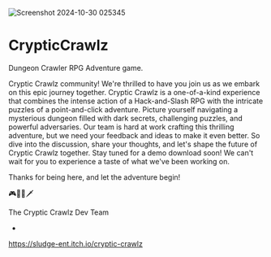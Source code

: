 ![Screenshot 2024-10-30 025345](https://github.com/user-attachments/assets/79d6ae72-7301-4403-9c97-ab03b179d56d)


# CrypticCrawlz
Dungeon Crawler RPG Adventure game.

Cryptic Crawlz community! We're thrilled to have you join us as we embark on this epic journey together. 
Cryptic Crawlz is a one-of-a-kind experience that combines the intense action of a Hack-and-Slash RPG with the intricate puzzles of a point-and-click adventure. 
Picture yourself navigating a mysterious dungeon filled with dark secrets, challenging puzzles, and powerful adversaries.
Our team is hard at work crafting this thrilling adventure, but we need your feedback and ideas to make it even better. 
So dive into the discussion, share your thoughts, and let's shape the future of Cryptic Crawlz together.
Stay tuned for a demo download soon! We can't wait for you to experience a taste of what we've been working on.

Thanks for being here, and let the adventure begin!

🎮🧙‍♂️🗡️

The Cryptic Crawlz Dev Team

-

https://sludge-ent.itch.io/cryptic-crawlz
